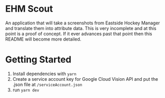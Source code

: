 
# EHM Scout

An application that will take a screenshots from Eastside Hockey Manager and translate them into attribute data. This is very incomplete and at this point is
a proof of concept. If it ever advances past that point then this README will become more detailed.

# Getting Started

1. Install dependencies with `yarn`
2. Create a service account key for Google Cloud Vision API and put the .json file at `/serviceAccount.json`
3. run `yarn dev`